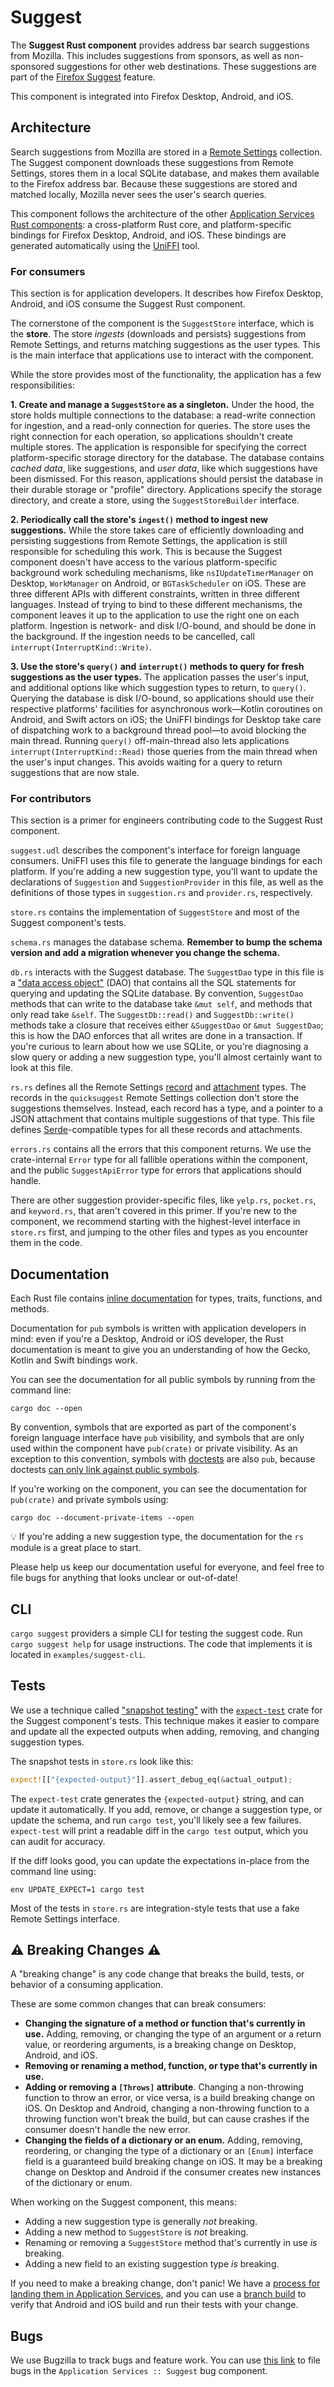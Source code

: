 # Suggest

The **Suggest Rust component** provides address bar search suggestions from Mozilla. This includes suggestions from sponsors, as well as non-sponsored suggestions for other web destinations. These suggestions are part of the [Firefox Suggest](https://support.mozilla.org/en-US/kb/firefox-suggest-faq) feature.

This component is integrated into Firefox Desktop, Android, and iOS.

## Architecture

Search suggestions from Mozilla are stored in a [Remote Settings](https://remote-settings.readthedocs.io/en/latest/) collection. The Suggest component downloads these suggestions from Remote Settings, stores them in a local SQLite database, and makes them available to the Firefox address bar. Because these suggestions are stored and matched locally, Mozilla never sees the user's search queries.

This component follows the architecture of the other [Application Services Rust components](https://mozilla.github.io/application-services/book/index.html): a cross-platform Rust core, and platform-specific bindings for Firefox Desktop, Android, and iOS. These bindings are generated automatically using the [UniFFI](https://mozilla.github.io/uniffi-rs/) tool.

### For consumers

This section is for application developers. It describes how Firefox Desktop, Android, and iOS consume the Suggest Rust component.

The cornerstone of the component is the `SuggestStore` interface, which is the **store**. The store _ingests_ (downloads and persists) suggestions from Remote Settings, and returns matching suggestions as the user types. This is the main interface that applications use to interact with the component.

While the store provides most of the functionality, the application has a few responsibilities:

**1. Create and manage a `SuggestStore` as a singleton.** Under the hood, the store holds multiple connections to the database: a read-write connection for ingestion, and a read-only connection for queries. The store uses the right connection for each operation, so applications shouldn't create multiple stores. The application is responsible for specifying the correct platform-specific storage directory for the database. The database contains _cached data_, like suggestions, and _user data_, like which suggestions have been dismissed. For this reason, applications should persist the database in their durable storage or "profile" directory. Applications specify the storage directory, and create a store, using the `SuggestStoreBuilder` interface.

**2. Periodically call the store's `ingest()` method to ingest new suggestions.** While the store takes care of efficiently downloading and persisting suggestions from Remote Settings, the application is still responsible for scheduling this work. This is because the Suggest component doesn't have access to the various platform-specific background work scheduling mechanisms, like `nsIUpdateTimerManager` on Desktop, `WorkManager` on Android, or `BGTaskScheduler` on iOS. These are three different APIs with different constraints, written in three different languages. Instead of trying to bind to these different mechanisms, the component leaves it up to the application to use the right one on each platform. Ingestion is network- and disk I/O-bound, and should be done in the background.  If the ingestion needs to be cancelled, call `interrupt(InterruptKind::Write)`.

**3. Use the store's `query()` and `interrupt()` methods to query for fresh suggestions as the user types.** The application passes the user's input, and additional options like which suggestion types to return, to `query()`. Querying the database is disk I/O-bound, so applications should use their respective platforms' facilities for asynchronous work—Kotlin coroutines on Android, and Swift actors on iOS; the UniFFI bindings for Desktop take care of dispatching work to a background thread pool—to avoid blocking the main thread. Running `query()` off-main-thread also lets applications `interrupt(InterruptKind::Read)` those queries from the main thread when the user's input changes. This avoids waiting for a query to return suggestions that are now stale.

### For contributors

This section is a primer for engineers contributing code to the Suggest Rust component.

`suggest.udl` describes the component's interface for foreign language consumers. UniFFI uses this file to generate the language bindings for each platform. If you're adding a new suggestion type, you'll want to update the declarations of `Suggestion` and `SuggestionProvider` in this file, as well as the definitions of those types in `suggestion.rs` and `provider.rs`, respectively.

`store.rs` contains the implementation of `SuggestStore` and most of the Suggest component's tests.

`schema.rs` manages the database schema. **Remember to bump the schema version and add a migration whenever you change the schema.**

`db.rs` interacts with the Suggest database. The `SuggestDao` type in this file is a ["data access object"](https://en.wikipedia.org/wiki/Data_access_object) (DAO) that contains all the SQL statements for querying and updating the SQLite database. By convention, `SuggestDao` methods that can write to the database take `&mut self`, and methods that only read take `&self`. The `SuggestDb::read()` and `SuggestDb::write()` methods take a closure that receives either `&SuggestDao` or `&mut SuggestDao`; this is how the DAO enforces that all writes are done in a transaction. If you're curious to learn about how we use SQLite, or you're diagnosing a slow query or adding a new suggestion type, you'll almost certainly want to look at this file.

`rs.rs` defines all the Remote Settings [record](https://docs.kinto-storage.org/en/stable/concepts.html#buckets-collections-and-records) and [attachment](https://docs.kinto-storage.org/en/stable/faq.html#can-i-store-files-inside-kinto) types. The records in the `quicksuggest` Remote Settings collection don't store the suggestions themselves. Instead, each record has a type, and a pointer to a JSON attachment that contains multiple suggestions of that type. This file defines [Serde](https://serde.rs/)-compatible types for all these records and attachments.

`errors.rs` contains all the errors that this component returns. We use the crate-internal `Error` type for all fallible operations within the component, and the public `SuggestApiError` type for errors that applications should handle.

There are other suggestion provider-specific files, like `yelp.rs`, `pocket.rs`, and `keyword.rs`, that aren't covered in this primer. If you're new to the component, we recommend starting with the highest-level interface in `store.rs` first, and jumping to the other files and types as you encounter them in the code.

## Documentation

Each Rust file contains [inline documentation](https://doc.rust-lang.org/rustdoc/what-is-rustdoc.html) for types, traits, functions, and methods.

Documentation for `pub` symbols is written with application developers in mind: even if you're a Desktop, Android or iOS developer, the Rust documentation is meant to give you an understanding of how the Gecko, Kotlin and Swift bindings work.

You can see the documentation for all public symbols by running from the command line:

```shell
cargo doc --open
```

By convention, symbols that are exported as part of the component's foreign language interface have `pub` visibility, and symbols that are only used within the component have `pub(crate)` or private visibility. As an exception to this convention, symbols with [doctests](https://doc.rust-lang.org/rustdoc/write-documentation/documentation-tests.html) are also `pub`, because doctests [can only link against public symbols](https://doc.rust-lang.org/rustdoc/write-documentation/documentation-tests.html#include-items-only-when-collecting-doctests).

If you're working on the component, you can see the documentation for `pub(crate)` and private symbols using:

```shell
cargo doc --document-private-items --open
```

💡 If you're adding a new suggestion type, the documentation for the `rs` module is a great place to start.

Please help us keep our documentation useful for everyone, and feel free to file bugs for anything that looks unclear or out-of-date!

## CLI

`cargo suggest` providers a simple CLI for testing the suggest code.  Run `cargo suggest help` for
usage instructions. The code that implements it is located in `examples/suggest-cli`.

## Tests

We use a technique called ["snapshot testing"](https://notlaura.com/what-is-a-snapshot-test/) with the [`expect-test`](https://docs.rs/expect-test/latest/expect_test/) crate for the Suggest component's tests. This technique makes it easier to compare and update all the expected outputs when adding, removing, and changing suggestion types.

The snapshot tests in `store.rs` look like this:

```rs
expect![["{expected-output}"]].assert_debug_eq(&actual_output);
```

The `expect-test` crate generates the `{expected-output}` string, and can update it automatically. If you add, remove, or change a suggestion type, or update the schema, and run `cargo test`, you'll likely see a few failures. `expect-test` will print a readable diff in the `cargo test` output, which you can audit for accuracy.

If the diff looks good, you can update the expectations in-place from the command line using:

```shell
env UPDATE_EXPECT=1 cargo test
```

Most of the tests in `store.rs` are integration-style tests that use a fake Remote Settings interface.

## ⚠️ Breaking Changes ⚠️

A "breaking change" is any code change that breaks the build, tests, or behavior of a consuming application.

These are some common changes that can break consumers:

* **Changing the signature of a method or function that's currently in use.** Adding, removing, or changing the type of an argument or a return value, or reordering arguments, is a breaking change on Desktop, Android, and iOS.
* **Removing or renaming a method, function, or type that's currently in use.**
* **Adding or removing a `[Throws]` attribute**. Changing a non-throwing function to throw an error, or vice versa, is a build breaking change on iOS. On Desktop and Android, changing a non-throwing function to a throwing function won't break the build, but can cause crashes if the consumer doesn't handle the new error.
* **Changing the fields of a dictionary or an enum.** Adding, removing, reordering, or changing the type of a dictionary or an `[Enum]` interface field is a guaranteed build breaking change on iOS. It may be a breaking change on Desktop and Android if the consumer creates new instances of the dictionary or enum.

When working on the Suggest component, this means:

* Adding a new suggestion type is generally _not_ breaking.
* Adding a new method to `SuggestStore` is _not_ breaking.
* Renaming or removing a `SuggestStore` method that's currently in use _is_ breaking.
* Adding a new field to an existing suggestion type _is_ breaking.

If you need to make a breaking change, don't panic! We have a [process for landing them in Application Services](https://mozilla.github.io/application-services/book/howtos/breaking-changes.html), and you can use a [branch build](https://mozilla.github.io/application-services/book/howtos/branch-builds.html) to verify that Android and iOS build and run their tests with your change.

## Bugs

We use Bugzilla to track bugs and feature work. You can use [this link](https://bugzilla.mozilla.org/enter_bug.cgi?product=Application+Services&component=Suggest) to file bugs in the `Application Services :: Suggest` bug component.
